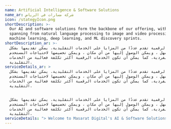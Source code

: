 ```yaml
---
name: Artificial Intelligence & Software Solutions
name_ar: شركة مسارات في الرياض
icon: /stategyIcon.png
shortDescription: >-
  Our AI and software solutions form the backbone of our offering, with services
  spanning from natural language processing to image and video processing,
  machine learning, deep learning, and ML discovery sprints.
shortDescription_ar: >-
  الخدمات الرقمية تقدم عددًا من المزايا على الخدمات التقليدية. يمكن تقديمها بشكل
  أسرع وأسهل ، ويمكن الوصول إليها من أي مكان ، ويمكن تخصيصها لاحتياجات المستخدم
  الفردية. كما يمكن أن تكون الخدمات الرقمية أكثر تكلفة فعالية من الخدمات
  التقليدية.
serviceDetails_ar: >
  الخدمات الرقمية تقدم عددًا من المزايا على الخدمات التقليدية. يمكن تقديمها بشكل
  أسرع وأسهل ، ويمكن الوصول إليها من أي مكان ، ويمكن تخصيصها لاحتياجات المستخدم
  الفردية. كما يمكن أن تكون الخدمات الرقمية أكثر تكلفة فعالية من الخدمات
  التقليدية.


  الخدمات الرقمية تقدم عددًا من المزايا على الخدمات التقليدية. يمكن تقديمها بشكل
  أسرع وأسهل ، ويمكن الوصول إليها من أي مكان ، ويمكن تخصيصها لاحتياجات المستخدم
  الفردية. كما يمكن أن تكون الخدمات الرقمية أكثر تكلفة فعالية من الخدمات
  التقليدية.
serviceDetails: "> Welcome to Masarat Digital's AI & Software Solutions - your key to unlocking the future of business efficiency. Experience unprecedented growth and productivity tailored uniquely to your needs.\n\n### [Get Started Now!]()\n\n## Why Your Business Needs AI & Software Solutions\n\nStaying ahead in today’s competitive market requires more than just hard work. It necessitates the ability to adapt and innovate using the latest technology. AI & Software Solutions can give your business that competitive edge, driving efficiency, productivity, and growth while also reducing costs and saving time.\n\nBook A FREE Consultation\n\n## Our Services: AI & Software Solutions\n\n\nArtificial Intelligence (AI)\n\nTap into the transformative power of AI with Masarat Digital. Our offerings in natural language processing, image and video processing, machine learning, and deep learning are designed to bring intelligent solutions to your business problems. With our ML discovery sprints, find the perfect AI strategies for your needs.\n\n\nIntelligent Automation\n\nIntelligent Automation can redefine your business processes for the better. Masarat Digital provides top-tier solutions for robotic process automation and digital workforce optimization. Our IA discovery workshops and total cost of automation calculations are structured to streamline your operations effectively.\n\nIoT & Cloud\n\nThe Internet of Things (IoT) and Cloud technologies are rewriting the rules of business. At Masarat Digital, we offer services in micro-location, micro-monitoring, and sensor-based analytics to drive process efficiency. We're also committed to cyber-physical security, safeguarding your digital operations.\n\nSoftware Development\n\nWith Masarat Digital, we receive bespoke software solutions that meet your business requirements precisely. We conduct UX/UI workshops and design, create responsive web and mobile applications, maintain custom software, and ensure rigorous testing for each product.\_\n\n\nGet Started Now!\n\n\nWhy Choose Our AI & Software Solutions?\n---------------------------------------\n\nChoosing our AI & Software Solutions means choosing a partner committed to your success.\n\n* Personalized, cutting-edge services: We don't believe in a one-size-fits-all approach. Our services are tailored to meet the unique requirements of your business.\n* Solutions aimed at driving business growth: Our AI and software solutions are designed to optimize your business processes, enhance productivity, and ultimately fuel growth.\n* A dedicated team of seasoned professionals: Our team consists of industry experts who have the knowledge and experience to deliver top-notch solutions.\n* Understanding and catering to your unique needs: We listen to your needs, understand your challenges, and design solutions that truly address your pain points.Harness the power of technology to propel your business forward: With our technology solutions, we equip your business with the tools it needs to stay ahead of the curve in the digital era.\n\nSet The Foundation For Your Business\n\n### Ready to redefine your business with the power of AI & Software Solutions?\n\n> Get in touch with Masarat Digital today.\n\n\n\n\n\n\n\n\n\n\n\n\n\n\n\n\n"
---
```


